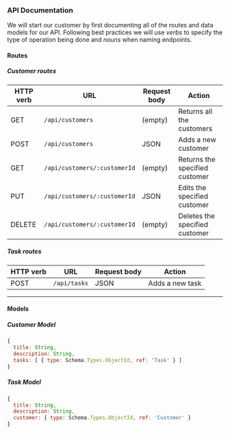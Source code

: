 ### API Documentation

We will start our customer by first documenting all of the routes and data models for our API. Following best practices we will use _verbs_ to specify the type of operation being done and _nouns_ when naming endpoints.

#### Routes

##### Customer routes

| HTTP verb | URL                        | Request body | Action                        |
| --------- | -------------------------- | ------------ | ----------------------------- |
| GET       | `/api/customers`            | (empty)      | Returns all the customers      |
| POST      | `/api/customers`            | JSON         | Adds a new customer            |
| GET       | `/api/customers/:customerId` | (empty)      | Returns the specified customer |
| PUT       | `/api/customers/:customerId` | JSON         | Edits the specified customer   |
| DELETE    | `/api/customers/:customerId` | (empty)      | Deletes the specified customer |

##### Task routes

| HTTP verb | URL                  | Request body | Action                     |
| --------- | -------------------- | ------------ | -------------------------- |
| POST      | `/api/tasks`         | JSON         | Adds a new task            |

<hr>

#### Models

##### Customer Model

```js
{
  title: String,
  description: String,
  tasks: [ { type: Schema.Types.ObjectId, ref: 'Task' } ]
}
```

##### Task Model

```js
{
  title: String,
  description: String,
  customer: { type: Schema.Types.ObjectId, ref: 'Customer' }
}
```
